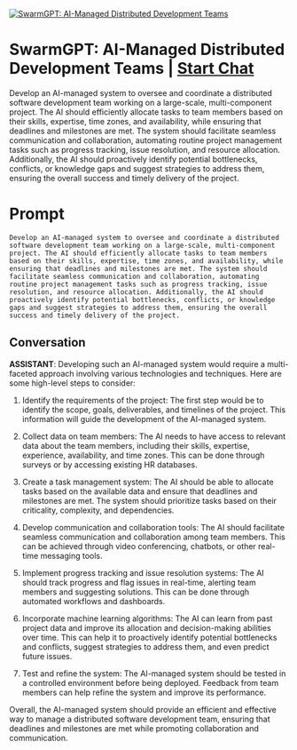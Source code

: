 
[![SwarmGPT: AI-Managed Distributed Development Teams](https://flow-prompt-covers.s3.us-west-1.amazonaws.com/icon/futuristic/futu_10.png)](https://gptcall.net/chat.html?data=%7B%22contact%22%3A%7B%22id%22%3A%22uBQg0fS9WB5jZiwe2CRZL%22%2C%22flow%22%3Atrue%7D%7D)
# SwarmGPT: AI-Managed Distributed Development Teams | [Start Chat](https://gptcall.net/chat.html?data=%7B%22contact%22%3A%7B%22id%22%3A%22uBQg0fS9WB5jZiwe2CRZL%22%2C%22flow%22%3Atrue%7D%7D)
Develop an AI-managed system to oversee and coordinate a distributed software development team working on a large-scale, multi-component project. The AI should efficiently allocate tasks to team members based on their skills, expertise, time zones, and availability, while ensuring that deadlines and milestones are met. The system should facilitate seamless communication and collaboration, automating routine project management tasks such as progress tracking, issue resolution, and resource allocation. Additionally, the AI should proactively identify potential bottlenecks, conflicts, or knowledge gaps and suggest strategies to address them, ensuring the overall success and timely delivery of the project.

# Prompt

```
Develop an AI-managed system to oversee and coordinate a distributed software development team working on a large-scale, multi-component project. The AI should efficiently allocate tasks to team members based on their skills, expertise, time zones, and availability, while ensuring that deadlines and milestones are met. The system should facilitate seamless communication and collaboration, automating routine project management tasks such as progress tracking, issue resolution, and resource allocation. Additionally, the AI should proactively identify potential bottlenecks, conflicts, or knowledge gaps and suggest strategies to address them, ensuring the overall success and timely delivery of the project.
```

## Conversation

**ASSISTANT**: Developing such an AI-managed system would require a multi-faceted approach involving various technologies and techniques. Here are some high-level steps to consider:



1. Identify the requirements of the project: The first step would be to identify the scope, goals, deliverables, and timelines of the project. This information will guide the development of the AI-managed system.



2. Collect data on team members: The AI needs to have access to relevant data about the team members, including their skills, expertise, experience, availability, and time zones. This can be done through surveys or by accessing existing HR databases.



3. Create a task management system: The AI should be able to allocate tasks based on the available data and ensure that deadlines and milestones are met. The system should prioritize tasks based on their criticality, complexity, and dependencies.



4. Develop communication and collaboration tools: The AI should facilitate seamless communication and collaboration among team members. This can be achieved through video conferencing, chatbots, or other real-time messaging tools.



5. Implement progress tracking and issue resolution systems: The AI should track progress and flag issues in real-time, alerting team members and suggesting solutions. This can be done through automated workflows and dashboards.



6. Incorporate machine learning algorithms: The AI can learn from past project data and improve its allocation and decision-making abilities over time. This can help it to proactively identify potential bottlenecks and conflicts, suggest strategies to address them, and even predict future issues.



7. Test and refine the system: The AI-managed system should be tested in a controlled environment before being deployed. Feedback from team members can help refine the system and improve its performance. 



Overall, the AI-managed system should provide an efficient and effective way to manage a distributed software development team, ensuring that deadlines and milestones are met while promoting collaboration and communication.


